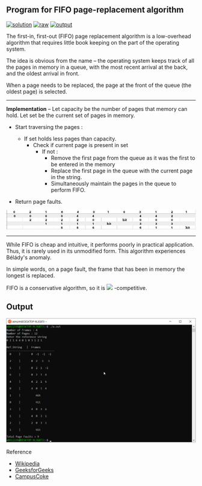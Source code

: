 ## Program for FIFO page-replacement algorithm

[![solution](https://img.shields.io/badge/View-Solution-blue.svg?logo=appveyor&longCache=true&style=for-the-badge)](https://github.com/KTU-CSE/System-Software-lab/blob/master/Virtual%20Memory/FIFO/11.fifoPage.c)
[![raw](https://img.shields.io/badge/-raw-green.svg?logo=appveyor&longCache=true&style=for-the-badge)](https://github.com/KTU-CSE/System-Software-lab/raw/master/Virtual%20Memory/FIFO/11.fifoPage.c)
[![output](https://img.shields.io/badge/-output-ff69b4.svg?logo=appveyor&longCache=true&style=for-the-badge)](https://github.com/KTU-CSE/System-Software-lab/blob/master/Virtual%20Memory/FIFO/README.md#output)

The first-in, first-out (FIFO) page replacement algorithm is a low-overhead algorithm that requires little book keeping on the part of the operating system.

The idea is obvious from the name – the operating system keeps track of all the pages in memory in a queue, with the most recent arrival at the back, and the oldest arrival in front.

When a page needs to be replaced, the page at the front of the queue (the oldest page) is selected.

<hr />

**Implementation** – Let capacity be the number of pages that memory can hold. Let set be the current set of pages in memory.

- Start traversing the pages :

  - If set holds less pages than capacity.
    - Check if current page is present in set
      - If not :
        - Remove the first page from the queue
          as it was the first to be entered in
          the memory
        - Replace the first page in the queue with
          the current page in the string.
        - Simultaneously maintain the pages in the
          queue to perform FIFO.

- Return page faults.

![](/.github/out_img/img_11.png)

<hr />

While FIFO is cheap and intuitive, it performs poorly in practical application. Thus, it is rarely used in its unmodified form.
This algorithm experiences Bélády's anomaly.

In simple words, on a page fault, the frame that has been in memory the longest is replaced.

FIFO is a conservative algorithm, so it is <img src="https://wikimedia.org/api/rest_v1/media/math/render/svg/13927983edad1979dd266a93f0034ad46d419636" width="70"> -competitive.

## Output

![output_img](/.github/out_img/p_11_out.png)

Reference

- [Wikipedia](https://en.wikipedia.org/wiki/Page_replacement_algorithm)
- [GeeksforGeeks](https://www.geeksforgeeks.org/program-page-replacement-algorithms-set-2-fifo/)
- [CampusCoke](https://campuscoke.blogspot.com/2015/01/fifo-page-replacement-algorithm-in-c.html)
